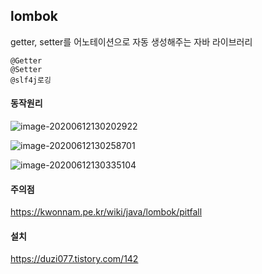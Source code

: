 ## lombok

getter, setter를 어노테이션으로 자동 생성해주는 자바 라이브러리

```
@Getter
@Setter
@slf4j로깅
```



#### 동작원리

![image-20200612130202922](C:\Users\multicampus\AppData\Roaming\Typora\typora-user-images\image-20200612130202922.png)

![image-20200612130258701](C:\Users\multicampus\AppData\Roaming\Typora\typora-user-images\image-20200612130258701.png)

![image-20200612130335104](C:\Users\multicampus\AppData\Roaming\Typora\typora-user-images\image-20200612130335104.png)

#### 주의점

https://kwonnam.pe.kr/wiki/java/lombok/pitfall



#### 설치

https://duzi077.tistory.com/142